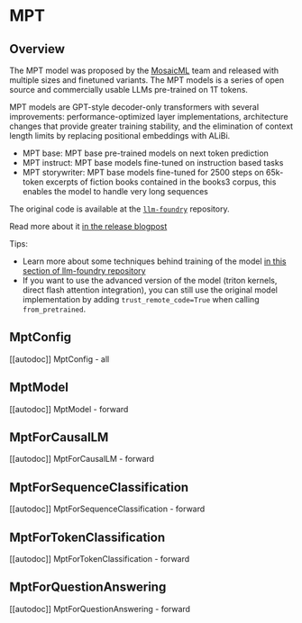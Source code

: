 <!--Copyright 2023 The HuggingFace Team. All rights reserved.

Licensed under the Apache License, Version 2.0 (the "License"); you may not use this file except in compliance with
the License. You may obtain a copy of the License at

http://www.apache.org/licenses/LICENSE-2.0

Unless required by applicable law or agreed to in writing, software distributed under the License is distributed on
an "AS IS" BASIS, WITHOUT WARRANTIES OR CONDITIONS OF ANY KIND, either express or implied. See the License for the
specific language governing permissions and limitations under the License.

⚠️ Note that this file is in Markdown but contain specific syntax for our doc-builder (similar to MDX) that may not be
rendered properly in your Markdown viewer.

-->

# MPT

## Overview

The MPT model was proposed by the [MosaicML](https://www.mosaicml.com/) team and released with multiple sizes and finetuned variants. The MPT models is a series of open source and commercially usable LLMs pre-trained on 1T tokens. 

MPT models are GPT-style decoder-only transformers with several improvements: performance-optimized layer implementations, architecture changes that provide greater training stability, and the elimination of context length limits by replacing positional embeddings with ALiBi. 

- MPT base: MPT base pre-trained models on next token prediction 
- MPT instruct: MPT base models fine-tuned on instruction based tasks
- MPT storywriter: MPT base models fine-tuned for 2500 steps on 65k-token excerpts of fiction books contained in the books3 corpus, this enables the model to handle very long sequences

The original code is available at the  [`llm-foundry`](https://github.com/mosaicml/llm-foundry/tree/main) repository.

Read more about it [in the release blogpost](https://www.mosaicml.com/blog/mpt-7b)

Tips:

- Learn more about some techniques behind training of the model [in this section of llm-foundry repository](https://github.com/mosaicml/llm-foundry/blob/main/TUTORIAL.md#faqs)
- If you want to use the advanced version of the model (triton kernels, direct flash attention integration), you can still use the original model implementation by adding `trust_remote_code=True` when calling `from_pretrained`.


## MptConfig

[[autodoc]] MptConfig
    - all

## MptModel

[[autodoc]] MptModel
    - forward

## MptForCausalLM

[[autodoc]] MptForCausalLM
    - forward

## MptForSequenceClassification

[[autodoc]] MptForSequenceClassification
    - forward

## MptForTokenClassification

[[autodoc]] MptForTokenClassification
    - forward

## MptForQuestionAnswering

[[autodoc]] MptForQuestionAnswering
    - forward
